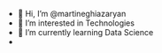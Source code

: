 - 👋 Hi, I’m @martineghiazaryan
- 👀 I’m interested in Technologies
- 🌱 I’m currently learning Data Science
- 
<!---
martineghiazaryan/martineghiazaryan is a ✨ special ✨ repository because its `README.md` (this file) appears on your GitHub profile.
You can click the Preview link to take a look at your changes.
--->
